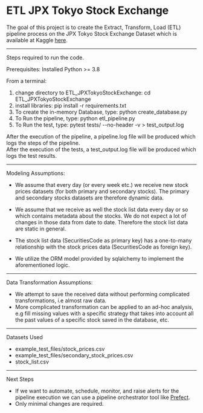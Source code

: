 # ETL JPX Tokyo Stock Exchange
The goal of this project is to create the Extract, Transform, Load (ETL) pipeline process on the JPX Tokyo Stock Exchange Dataset which is available at Kaggle [here](https://www.kaggle.com/competitions/jpx-tokyo-stock-exchange-prediction/overview).


-------------------------------------------------------------------------------------------------
Steps required to run the code.

Prerequisites: Installed Python >= 3.8

From a terminal:
1. change directory to ETL_JPXTokyoStockExchange: cd ETL_JPXTokyoStockExchange
2. install libraries: pip install -r requirements.txt
3. To create the in-memory Database, type: python create_database.py
4. To Run the pipeline, type: python etl_pipeline.py
5. To Run the test, type: pytest tests/ --no-header -v > test_output.log

After the execution of the pipeline, a pipeline.log file will be produced which logs the steps of the pipeline. <br/>
After the execution of the tests, a test_output.log file will be produced which logs the test results.


-------------------------------------------------------------------------------------------------
Modeling Assumptions:

- We assume that every day (or every week etc.) we receive new stock prices datasets (for both primary and secondary stocks).
  The primary and secondary stocks datasets are therefore dynamic data.

- We assume that we receive as well the stock list data every day or so which contains metadata about the stocks. We do not expect a lot of changes in
  those data from date to date. Therefore the stock list data are static in general.

- The stock list data (SecuritiesCode as primary key) has a one-to-many relationship with the stock prices data (SecuritiesCode as foreign key).

- We utilize the ORM model provided by sqlalchemy to implement the aforementioned logic. 


-------------------------------------------------------------------------------------------------
Data Transformation Assumptions:

- We attempt to save the received data without performing complicated transformations, i.e almost raw data.
- More complicated transformation can be applied to an ad-hoc analysis, e.g fill missing values with a specific strategy
  that takes into account all the past values of a specific stock saved in the database, etc.


-------------------------------------------------------------------------------------------------
Datasets Used
 - example_test_files/stock_prices.csv
 - example_test_files/secondary_stock_prices.csv
 - stock_list.csv

 
------------------------------------------------------------------------------------------------- 
Next Steps

 - If we want to automate, schedule, monitor, and raise alerts for the pipeline execution we can use a pipeline orchestrator tool like [Prefect](https://docs.prefect.io/latest/).
 - Only minimal changes are required.
